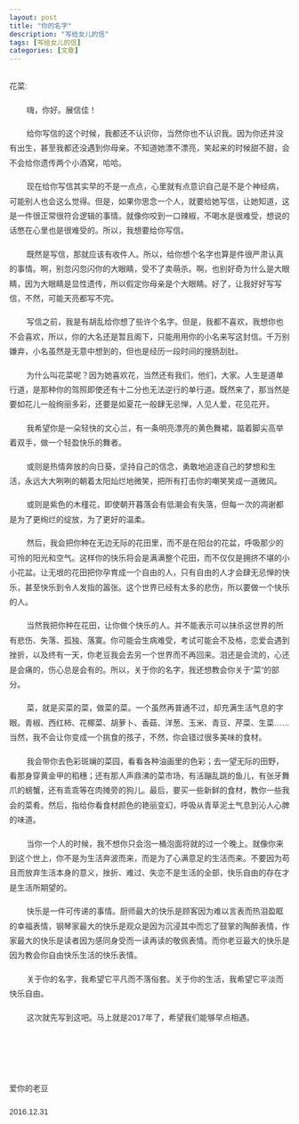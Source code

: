 ```yaml
---
layout: post
title: "你的名字"
description: "写给女儿的信"
tags: [写给女儿的信]
categories: [文章]
---
```


<figure class="center">
	<a href="http://www.lezic.com/images/文章/写给女儿的信/你的名字/1.jpg"><img src="http://www.lezic.com/images/文章/写给女儿的信/你的名字/1.jpg" alt=""></a>
</figure>

<p style="margin-top: 0px; margin-bottom: 16px; padding: 0px; color: rgb(51, 51, 51); font-family: Arial, &quot;Microsoft YaHei&quot;; line-height: 26.4px; white-space: normal; widows: 1;">
    花菜:
</p>
<p style="margin-top: 0px; margin-bottom: 16px; padding: 0px; color: rgb(51, 51, 51); font-family: Arial, &quot;Microsoft YaHei&quot;; line-height: 26.4px; white-space: normal; widows: 1;">
    &nbsp;&nbsp;&nbsp;&nbsp;&nbsp;&nbsp;&nbsp;&nbsp;嗨，你好。展信佳！
</p>
<p style="margin-top: 0px; margin-bottom: 16px; padding: 0px; color: rgb(51, 51, 51); font-family: Arial, &quot;Microsoft YaHei&quot;; line-height: 26.4px; white-space: normal; widows: 1;">
    &nbsp;&nbsp;&nbsp;&nbsp;&nbsp;&nbsp;&nbsp;&nbsp;给你写信的这个时候，我都还不认识你，当然你也不认识我。因为你还并没有出生，甚至我都还没遇到你母亲。不知道她漂不漂亮，笑起来的时候甜不甜，会不会给你遗传两个小酒窝，哈哈。
</p>
<p style="margin-top: 0px; margin-bottom: 16px; padding: 0px; color: rgb(51, 51, 51); font-family: Arial, &quot;Microsoft YaHei&quot;; line-height: 26.4px; white-space: normal; widows: 1;">
    &nbsp;&nbsp;&nbsp;&nbsp;&nbsp;&nbsp;&nbsp;&nbsp;现在给你写信其实早的不是一点点，心里就有点意识自己是不是个神经病，可能别人也会这么觉得。但是，如果你思念一个人，就要给她写信，让她知道，这是一件很正常很符合逻辑的事情。就像你咬到一口辣椒，不喝水是很难受，想说的话憋在心里也是很难受的。所以，我想要给你写信。
</p>
<p style="margin-top: 0px; margin-bottom: 16px; padding: 0px; color: rgb(51, 51, 51); font-family: Arial, &quot;Microsoft YaHei&quot;; line-height: 26.4px; white-space: normal; widows: 1;">
    &nbsp;&nbsp;&nbsp;&nbsp;&nbsp;&nbsp;&nbsp;&nbsp;既然是写信，那就应该有收件人。所以，给你想个名字也算是件很严肃认真的事情。啊，别忽闪忽闪你的大眼睛，受不了卖萌杀。啊，也别好奇为什么是大眼睛，因为大眼睛是显性遗传，所以假定你母亲是个大眼睛。好了，让我好好写写信，不然，可能天亮都写不完。
</p>
<p style="margin-top: 0px; margin-bottom: 16px; padding: 0px; color: rgb(51, 51, 51); font-family: Arial, &quot;Microsoft YaHei&quot;; line-height: 26.4px; white-space: normal; widows: 1;">
    &nbsp;&nbsp;&nbsp;&nbsp;&nbsp;&nbsp;&nbsp;&nbsp;写信之前，我是有胡乱给你想了些许个名字。但是，我都不喜欢，我想你也不会喜欢，所以，你的大名还是暂且阁下，只能用用你的小名来写这封信。千万别嫌弃，小名虽然是无意中想到的，但也是经历一段时间的搜肠刮肚。
</p>
<p style="margin-top: 0px; margin-bottom: 16px; padding: 0px; color: rgb(51, 51, 51); font-family: Arial, &quot;Microsoft YaHei&quot;; line-height: 26.4px; white-space: normal; widows: 1;">
    &nbsp;&nbsp;&nbsp;&nbsp;&nbsp;&nbsp;&nbsp;&nbsp;为什么叫花菜呢？因为她喜欢花，当然还有我们，他们，大家。人生是道单行道，是那种你的驾照即使还有十二分也无法逆行的单行道。既然来了，那当然是要如花儿一般绚丽多彩，还要是如夏花一般肆无忌惮，人见人爱，花见花开。
</p>
<p style="margin-top: 0px; margin-bottom: 16px; padding: 0px; color: rgb(51, 51, 51); font-family: Arial, &quot;Microsoft YaHei&quot;; line-height: 26.4px; white-space: normal; widows: 1;">
    &nbsp;&nbsp;&nbsp;&nbsp;&nbsp;&nbsp;&nbsp;&nbsp;我希望你是一朵轻快的文心兰，有一条明亮漂亮的黄色舞裙，踮着脚尖高举着双手，做一个轻盈快乐的舞者。
</p>
<p style="margin-top: 0px; margin-bottom: 16px; padding: 0px; color: rgb(51, 51, 51); font-family: Arial, &quot;Microsoft YaHei&quot;; line-height: 26.4px; white-space: normal; widows: 1;">
    &nbsp;&nbsp;&nbsp;&nbsp;&nbsp;&nbsp;&nbsp;&nbsp;或则是热情奔放的向日葵，坚持自己的信念，勇敢地追逐自己的梦想和生活，永远大大咧咧的朝着太阳灿烂地微笑，把所有打击你的嘲笑笑成一道微风。
</p>
<p style="margin-top: 0px; margin-bottom: 16px; padding: 0px; color: rgb(51, 51, 51); font-family: Arial, &quot;Microsoft YaHei&quot;; line-height: 26.4px; white-space: normal; widows: 1;">
    &nbsp;&nbsp;&nbsp;&nbsp;&nbsp;&nbsp;&nbsp;&nbsp;或则是紫色的木槿花，即使朝开暮落会有低潮会有失落，但每一次的凋谢都是为了更绚烂的绽放，为了更好的温柔。
</p>
<p style="margin-top: 0px; margin-bottom: 16px; padding: 0px; color: rgb(51, 51, 51); font-family: Arial, &quot;Microsoft YaHei&quot;; line-height: 26.4px; white-space: normal; widows: 1;">
    &nbsp;&nbsp;&nbsp;&nbsp;&nbsp;&nbsp;&nbsp;&nbsp;然后，我会把你种在无边无际的花田里，而不是在阳台的花盆，呼吸那少的可怜的阳光和空气。这样你的快乐将会是满满整个花田，而不仅仅是拥挤不堪的小小花盆。让无垠的花田把你孕育成一个自由的人，只有自由的人才会肆无忌惮的快乐，甚至快乐到令人发指的嚣张。这个世界已经有太多的悲伤，所以要做一个快乐的人。
</p>
<p style="margin-top: 0px; margin-bottom: 16px; padding: 0px; color: rgb(51, 51, 51); font-family: Arial, &quot;Microsoft YaHei&quot;; line-height: 26.4px; white-space: normal; widows: 1;">
    &nbsp;&nbsp;&nbsp;&nbsp;&nbsp;&nbsp;&nbsp;&nbsp;当然我把你种在花田，让你做个快乐的人。并不能表示可以抹杀这世界的所有悲伤、失落、孤独、落寞。你可能会生病难受，考试可能会不及格，恋爱会遇到挫折，以及终有一天，你老豆我会去另一个世界而不再回来。泪还是会流的，心还是会痛的，伤心总是会有的。所以，关于你的名字，我还想教会你关于“菜”的部分。
</p>
<p style="margin-top: 0px; margin-bottom: 16px; padding: 0px; color: rgb(51, 51, 51); font-family: Arial, &quot;Microsoft YaHei&quot;; line-height: 26.4px; white-space: normal; widows: 1;">
    &nbsp;&nbsp;&nbsp;&nbsp;&nbsp;&nbsp;&nbsp;&nbsp;菜，就是买菜的菜，做菜的菜。一个虽然再普通不过，却充满生活气息的字眼。青椒、西红柿、花椰菜、胡萝卜、香菇、洋葱、玉米、青豆、芹菜、生菜……当然，我不会让你变成一个挑食的孩子，不然，你会错过很多美味的食材。
</p>
<p style="margin-top: 0px; margin-bottom: 16px; padding: 0px; color: rgb(51, 51, 51); font-family: Arial, &quot;Microsoft YaHei&quot;; line-height: 26.4px; white-space: normal; widows: 1;">
    &nbsp;&nbsp;&nbsp;&nbsp;&nbsp;&nbsp;&nbsp;&nbsp;我会带你去色彩斑斓的菜园，看看各种油画里的色彩；去一望无际的田野，看那身穿黄金甲的稻穗；还有那人声鼎沸的菜市场，有活蹦乱跳的鱼儿，有张牙舞爪的螃蟹，还有乖乖等在肉摊旁的狗儿。最后，要买一些新鲜的食材，教你一些我会的菜肴。然后，指给你看食材颜色的艳丽变幻，呼吸从青草泥土气息到沁人心脾的味道。
</p>
<p style="margin-top: 0px; margin-bottom: 16px; padding: 0px; color: rgb(51, 51, 51); font-family: Arial, &quot;Microsoft YaHei&quot;; line-height: 26.4px; white-space: normal; widows: 1;">
    &nbsp;&nbsp;&nbsp;&nbsp;&nbsp;&nbsp;&nbsp;&nbsp;当你一个人的时候，我不想你只会泡一桶泡面将就的过一个晚上。就像你来到这个世上，你不是为生活奔波而来，而是为了心满意足的生活而来。不要因为苟且而放弃生活本身的意义，挫折、难过、失恋不是生活的全部，快乐自由的存在才是生活所期望的。
</p>
<p style="margin-top: 0px; margin-bottom: 16px; padding: 0px; color: rgb(51, 51, 51); font-family: Arial, &quot;Microsoft YaHei&quot;; line-height: 26.4px; white-space: normal; widows: 1;">
    &nbsp;&nbsp;&nbsp;&nbsp;&nbsp;&nbsp;&nbsp;&nbsp;快乐是一件可传递的事情。厨师最大的快乐是顾客因为难以言表而热泪盈眶的幸福表情，钢琴家最大的快乐是观众是因为沉浸其中而忘了鼓掌的陶醉表情，作家最大的快乐是读者因为感同身受而一读再读的敬佩表情。而你老豆最大的快乐是因为教会你自由快乐生活的快乐表情。
</p>
<p style="margin-top: 0px; margin-bottom: 16px; padding: 0px; color: rgb(51, 51, 51); font-family: Arial, &quot;Microsoft YaHei&quot;; line-height: 26.4px; white-space: normal; widows: 1;">
    &nbsp;&nbsp;&nbsp;&nbsp;&nbsp;&nbsp;&nbsp;&nbsp;关于你的名字，我希望它平凡而不落俗套。关于你的生活，我希望它平淡而快乐自由。
</p>
<p style="margin-top: 0px; margin-bottom: 16px; padding: 0px; color: rgb(51, 51, 51); font-family: Arial, &quot;Microsoft YaHei&quot;; line-height: 26.4px; white-space: normal; widows: 1;">
    &nbsp;&nbsp;&nbsp;&nbsp;&nbsp;&nbsp;&nbsp;&nbsp;这次就先写到这吧。马上就是2017年了，希望我们能够早点相遇。
</p>
<p style="margin-top: 0px; margin-bottom: 16px; padding: 0px; color: rgb(51, 51, 51); font-family: Arial, &quot;Microsoft YaHei&quot;; line-height: 26.4px; white-space: normal; widows: 1;">
    <br/>
</p>
<p style="margin-top: 0px; margin-bottom: 16px; padding: 0px; color: rgb(51, 51, 51); font-family: Arial, &quot;Microsoft YaHei&quot;; line-height: 26.4px; white-space: normal; widows: 1;">
    <br/>
</p>
<p style="margin-top: 0px; margin-bottom: 16px; padding: 0px; color: rgb(51, 51, 51); font-family: Arial, &quot;Microsoft YaHei&quot;; line-height: 26.4px; white-space: normal; widows: 1;">
    爱你的老豆
</p>
<p style="margin-top: 0px; margin-bottom: 16px; padding: 0px; color: rgb(51, 51, 51); font-family: Arial, &quot;Microsoft YaHei&quot;; line-height: 26.4px; white-space: normal; widows: 1;">
    2016.12.31
</p>
<p>
    <br/>
</p>
